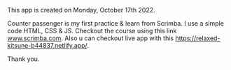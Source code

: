 This app is created on Monday, October 17th 2022.

Counter passenger is my first practice & learn from Scrimba. I use a simple code HTML, CSS & JS. 
Checkout the course using this link www.scrimba.com. Also u can checkout live app with this https://relaxed-kitsune-b44837.netlify.app/.

Thank you.
